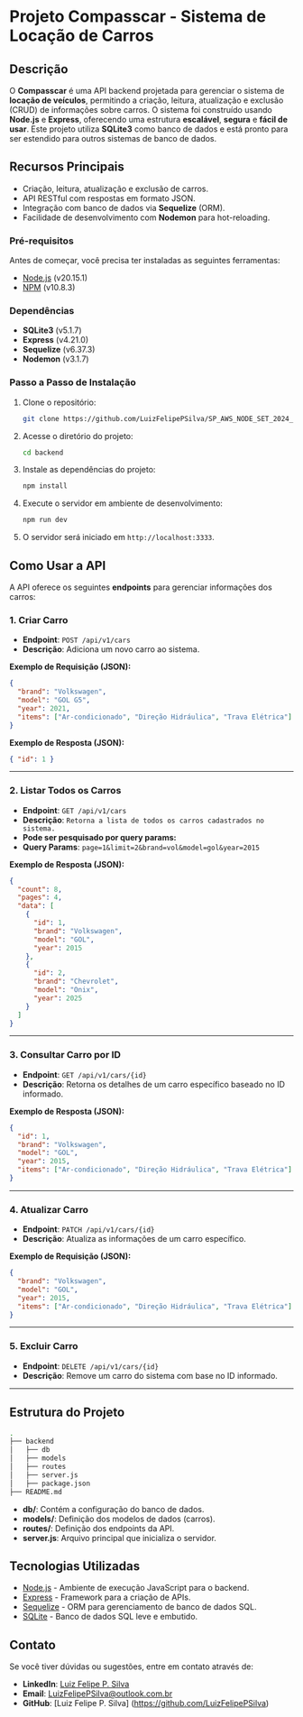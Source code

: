 # Projeto Compasscar - Sistema de Locação de Carros

## Descrição
O **Compasscar** é uma API backend projetada para gerenciar o sistema de **locação de veículos**, permitindo a criação, leitura, atualização e exclusão (CRUD) de informações sobre carros. O sistema foi construído usando **Node.js** e **Express**, oferecendo uma estrutura **escalável**, **segura** e **fácil de usar**. Este projeto utiliza **SQLite3** como banco de dados e está pronto para ser estendido para outros sistemas de banco de dados.

## Recursos Principais
- Criação, leitura, atualização e exclusão de carros.
- API RESTful com respostas em formato JSON.
- Integração com banco de dados via **Sequelize** (ORM).
- Facilidade de desenvolvimento com **Nodemon** para hot-reloading.


### Pré-requisitos
Antes de começar, você precisa ter instaladas as seguintes ferramentas:

- [Node.js](https://nodejs.org/en/download/) (v20.15.1)
- [NPM](https://www.npmjs.com/get-npm) (v10.8.3)
  
### Dependências
- **SQLite3** (v5.1.7)
- **Express** (v4.21.0)
- **Sequelize** (v6.37.3)
- **Nodemon** (v3.1.7)

### Passo a Passo de Instalação

1. Clone o repositório:
   ```bash
   git clone https://github.com/LuizFelipePSilva/SP_AWS_NODE_SET_2024_DESAFIO_1
   ```

2. Acesse o diretório do projeto:
   ```bash
   cd backend
   ```

3. Instale as dependências do projeto:
   ```bash
   npm install 
   ```

4. Execute o servidor em ambiente de desenvolvimento:
   ```bash
   npm run dev
   ```

5. O servidor será iniciado em `http://localhost:3333`.

## Como Usar a API

A API oferece os seguintes **endpoints** para gerenciar informações dos carros:

### 1. Criar Carro

- **Endpoint**: `POST /api/v1/cars`
- **Descrição**: Adiciona um novo carro ao sistema.

  
**Exemplo de Requisição (JSON):**
```json
{
  "brand": "Volkswagen",
  "model": "GOL G5",
  "year": 2021,
  "items": ["Ar-condicionado", "Direção Hidráulica", "Trava Elétrica"]
}
```

**Exemplo de Resposta (JSON):**
```json
{ "id": 1 }
```

---

### 2. Listar Todos os Carros

- **Endpoint**: `GET /api/v1/cars`
- **Descrição**: `Retorna a lista de todos os carros cadastrados no sistema.`
- **Pode ser pesquisado por query params:**
- **Query Params**: `page=1&limit=2&brand=vol&model=gol&year=2015`

**Exemplo de Resposta (JSON):**
```json
{
  "count": 8,
  "pages": 4,
  "data": [
    {
      "id": 1,
      "brand": "Volkswagen",
      "model": "GOL",
      "year": 2015
    },
    {
      "id": 2,
      "brand": "Chevrolet",
      "model": "Onix",
      "year": 2025
    }
  ]
}
```

---

### 3. Consultar Carro por ID

- **Endpoint**: `GET /api/v1/cars/{id}`
- **Descrição**: Retorna os detalhes de um carro específico baseado no ID informado.

**Exemplo de Resposta (JSON):**
```json
{
  "id": 1,
  "brand": "Volkswagen",
  "model": "GOL",
  "year": 2015,
  "items": ["Ar-condicionado", "Direção Hidráulica", "Trava Elétrica"]
}
```

---

### 4. Atualizar Carro

- **Endpoint**: `PATCH /api/v1/cars/{id}`
- **Descrição**: Atualiza as informações de um carro específico.

**Exemplo de Requisição (JSON):**
```json
{
  "brand": "Volkswagen",
  "model": "GOL",
  "year": 2015,
  "items": ["Ar-condicionado", "Direção Hidráulica", "Trava Elétrica"]
}
```

---

### 5. Excluir Carro

- **Endpoint**: `DELETE /api/v1/cars/{id}`
- **Descrição**: Remove um carro do sistema com base no ID informado.


---

## Estrutura do Projeto

```bash
.
├── backend
│   ├── db
│   ├── models
│   ├── routes
│   ├── server.js
│   ├── package.json
├── README.md
```

- **db/**: Contém a configuração do banco de dados.
- **models/**: Definição dos modelos de dados (carros).
- **routes/**: Definição dos endpoints da API.
- **server.js**: Arquivo principal que inicializa o servidor.

## Tecnologias Utilizadas
- [Node.js](https://nodejs.org/) - Ambiente de execução JavaScript para o backend.
- [Express](https://expressjs.com/) - Framework para a criação de APIs.
- [Sequelize](https://sequelize.org/) - ORM para gerenciamento de banco de dados SQL.
- [SQLite](https://www.sqlite.org/) - Banco de dados SQL leve e embutido.



## Contato
Se você tiver dúvidas ou sugestões, entre em contato através de:

- **LinkedIn**: [Luiz Felipe P. Silva](https://www.linkedin.com/in/luizfelipepsilva/)
- **Email**: [LuizFelipePSilva@outlook.com.br](mailto:LuizFelipePSilva@outlook.com.br)
- **GitHub**: [Luiz Felipe P. Silva] (https://github.com/LuizFelipePSilva)




